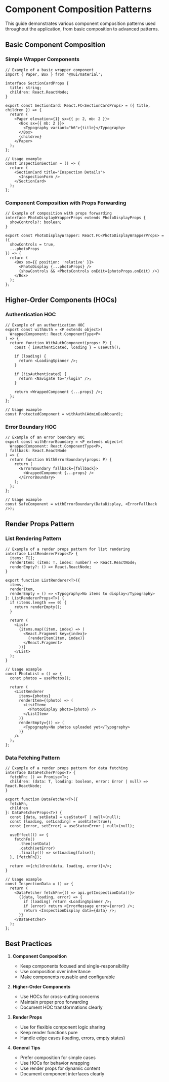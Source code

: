 # Component Composition Patterns

This guide demonstrates various component composition patterns used throughout the application, from basic composition to advanced patterns.

## Basic Component Composition

### Simple Wrapper Components

```tsx
// Example of a basic wrapper component
import { Paper, Box } from '@mui/material';

interface SectionCardProps {
  title: string;
  children: React.ReactNode;
}

export const SectionCard: React.FC<SectionCardProps> = ({ title, children }) => {
  return (
    <Paper elevation={1} sx={{ p: 2, mb: 2 }}>
      <Box sx={{ mb: 2 }}>
        <Typography variant="h6">{title}</Typography>
      </Box>
      {children}
    </Paper>
  );
};

// Usage example
const InspectionSection = () => {
  return (
    <SectionCard title="Inspection Details">
      <InspectionForm />
    </SectionCard>
  );
};
```

### Component Composition with Props Forwarding

```tsx
// Example of composition with props forwarding
interface PhotoDisplayWrapperProps extends PhotoDisplayProps {
  showControls?: boolean;
}

export const PhotoDisplayWrapper: React.FC<PhotoDisplayWrapperProps> = ({
  showControls = true,
  ...photoProps
}) => {
  return (
    <Box sx={{ position: 'relative' }}>
      <PhotoDisplay {...photoProps} />
      {showControls && <PhotoControls onEdit={photoProps.onEdit} />}
    </Box>
  );
};
```

## Higher-Order Components (HOCs)

### Authentication HOC

```tsx
// Example of an authentication HOC
export const withAuth = <P extends object>(
  WrappedComponent: React.ComponentType<P>
) => {
  return function WithAuthComponent(props: P) {
    const { isAuthenticated, loading } = useAuth();

    if (loading) {
      return <LoadingSpinner />;
    }

    if (!isAuthenticated) {
      return <Navigate to="/login" />;
    }

    return <WrappedComponent {...props} />;
  };
};

// Usage example
const ProtectedComponent = withAuth(AdminDashboard);
```

### Error Boundary HOC

```tsx
// Example of an error boundary HOC
export const withErrorBoundary = <P extends object>(
  WrappedComponent: React.ComponentType<P>,
  fallback: React.ReactNode
) => {
  return function WithErrorBoundary(props: P) {
    return (
      <ErrorBoundary fallback={fallback}>
        <WrappedComponent {...props} />
      </ErrorBoundary>
    );
  };
};

// Usage example
const SafeComponent = withErrorBoundary(DataDisplay, <ErrorFallback />);
```

## Render Props Pattern

### List Rendering Pattern

```tsx
// Example of a render props pattern for list rendering
interface ListRendererProps<T> {
  items: T[];
  renderItem: (item: T, index: number) => React.ReactNode;
  renderEmpty?: () => React.ReactNode;
}

export function ListRenderer<T>({
  items,
  renderItem,
  renderEmpty = () => <Typography>No items to display</Typography>
}: ListRendererProps<T>) {
  if (items.length === 0) {
    return renderEmpty();
  }

  return (
    <List>
      {items.map((item, index) => (
        <React.Fragment key={index}>
          {renderItem(item, index)}
        </React.Fragment>
      ))}
    </List>
  );
}

// Usage example
const PhotoList = () => {
  const photos = usePhotos();
  
  return (
    <ListRenderer
      items={photos}
      renderItem={(photo) => (
        <ListItem>
          <PhotoDisplay photo={photo} />
        </ListItem>
      )}
      renderEmpty={() => (
        <Typography>No photos uploaded yet</Typography>
      )}
    />
  );
};
```

### Data Fetching Pattern

```tsx
// Example of a render props pattern for data fetching
interface DataFetcherProps<T> {
  fetchFn: () => Promise<T>;
  children: (data: T, loading: boolean, error: Error | null) => React.ReactNode;
}

export function DataFetcher<T>({
  fetchFn,
  children
}: DataFetcherProps<T>) {
  const [data, setData] = useState<T | null>(null);
  const [loading, setLoading] = useState(true);
  const [error, setError] = useState<Error | null>(null);

  useEffect(() => {
    fetchFn()
      .then(setData)
      .catch(setError)
      .finally(() => setLoading(false));
  }, [fetchFn]);

  return <>{children(data, loading, error)}</>;
}

// Usage example
const InspectionData = () => {
  return (
    <DataFetcher fetchFn={() => api.getInspectionData()}>
      {(data, loading, error) => {
        if (loading) return <LoadingSpinner />;
        if (error) return <ErrorMessage error={error} />;
        return <InspectionDisplay data={data} />;
      }}
    </DataFetcher>
  );
};
```

## Best Practices

1. **Component Composition**
   - Keep components focused and single-responsibility
   - Use composition over inheritance
   - Make components reusable and configurable

2. **Higher-Order Components**
   - Use HOCs for cross-cutting concerns
   - Maintain proper prop forwarding
   - Document HOC transformations clearly

3. **Render Props**
   - Use for flexible component logic sharing
   - Keep render functions pure
   - Handle edge cases (loading, errors, empty states)

4. **General Tips**
   - Prefer composition for simple cases
   - Use HOCs for behavior wrapping
   - Use render props for dynamic content
   - Document component interfaces clearly
